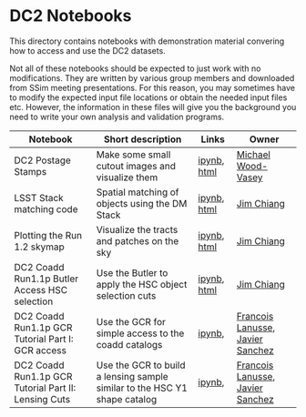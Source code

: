 # DC2 Notebooks

This directory contains notebooks with demonstration material
convering how to access and use the DC2 datasets.

Not all of these notebooks should be expected to just work with no
modifications. They are written by various group members and
downloaded from SSim meeting presentations. For this reason, you may
sometimes have to modify the expected input file locations or obtain
the needed input files etc. However, the information in these files
will give you the background you need to write your own analysis and
validation programs.

| Notebook | Short description | Links | Owner  |
|----------|-------------------|-------|--------|
| DC2 Postage Stamps | Make some small cutout images and visualize them | [ipynb](Notebooks/DC2%20Postage%20Stamps.ipynb), [html](http://htmlpreview.github.io/?https://github.com/LSSTDESC/DC2_Repo/blob/html/Notebooks/DC2_Postage_Stamps.html) | [Michael Wood-Vasey](https://github.com/LSSTDESC/DC2_Repo/issues/new?body=@wmwv) |
| LSST Stack matching code | Spatial matching of objects using the DM Stack | [ipynb](Notebooks/LSST_Stack_matching_code.ipynb), [html](http://htmlpreview.github.io/?https://github.com/LSSTDESC/DC2_Repo/blob/html/Notebooks/LSST_Stack_matching_code.html) | [Jim Chiang](https://github.com/LSSTDESC/DC2_Repo/issues/new?body=@jchiang87)   |
| Plotting the Run 1.2 skymap | Visualize the tracts and patches on the sky | [ipynb](Notebooks/Plotting_the_Run1.1p_skymap.ipynb), [html](http://htmlpreview.github.io/?https://github.com/LSSTDESC/DC2_Repo/blob/html/Notebooks/Plotting_the_Run1.1p_skymap.html) | [Jim Chiang](https://github.com/LSSTDESC/DC2_Repo/issues/new?body=@jchiang87) |
| DC2 Coadd Run1.1p Butler Access HSC selection | Use the Butler to apply the HSC object selection cuts | [ipynb](Notebooks/DC2_Coadd_Run1.1p_Butler_Access_HSC_selection.ipynb), [html](http://htmlpreview.github.io/?https://github.com/LSSTDESC/DC2_Repo/blob/html/Notebooks/DC2_Coadd_Run1.1p_Butler_Access_HSC_selection.html) | [Jim Chiang](https://github.com/LSSTDESC/DC2_Repo/issues/new?body=@jchiang87) |
| DC2 Coadd Run1.1p GCR Tutorial Part I: GCR access | Use the GCR for simple access to the coadd catalogs | [ipynb](Notebooks/DC2%20Coadd%20Run1.1p%20GCR%20tutorial%20--%20Part%20I:%20GCR%20Access.ipynb), | [Francois Lanusse](https://github.com/LSSTDESC/DC2_Repo/issues/new?body=@EiffL), [Javier Sanchez](https://github.com/LSSTDESC/DC2_Repo/issues/new?body=@fjaviersanchez) |
| DC2 Coadd Run1.1p GCR Tutorial Part II: Lensing Cuts | Use the GCR to build a lensing sample similar to the HSC Y1 shape catalog | [ipynb](Notebooks/DC2%20Coadd%20Run1.1p%20GCR%20tutorial%20--%20Part%20II:%20Lensing%20Cuts.ipynb), | [Francois Lanusse](https://github.com/LSSTDESC/DC2_Repo/issues/new?body=@EiffL), [Javier Sanchez](https://github.com/LSSTDESC/DC2_Repo/issues/new?body=@fjaviersanchez) |

